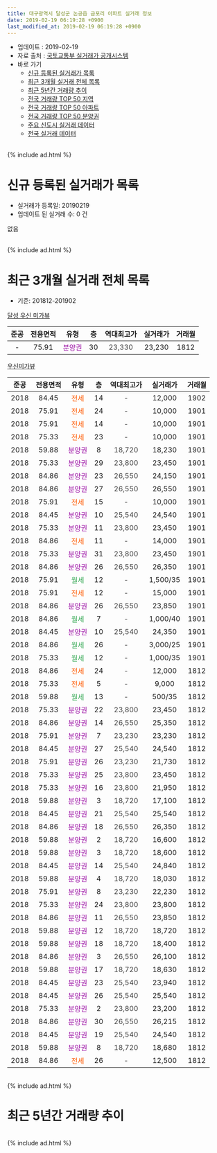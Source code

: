 ```yaml
---
title: 대구광역시 달성군 논공읍 금포리 아파트 실거래 정보
date: 2019-02-19 06:19:28 +0900
last_modified_at: 2019-02-19 06:19:28 +0900
---
```


* 업데이트 : 2019-02-19
* 자료 출처 : [국토교통부 실거래가 공개시스템](http://rt.molit.go.kr)
* 바로 가기
    * [신규 등록된 실거래가 목록](#신규-등록된-실거래가-목록)
    * [최근 3개월 실거래 전체 목록](#최근-3개월-실거래-전체-목록)
    * [최근 5년간 거래량 추이](#최근-5년간-거래량-추이)
    * [전국 거래량 TOP 50 지역](https://ayogom.github.io/apt-trade-info/최근-3개월-전국에서-가장-거래가-많이-발생한-지역)
    * [전국 거래량 TOP 50 아파트](https://ayogom.github.io/apt-trade-info/최근-3개월-전국에서-가장-거래가-많이-발생한-아파트)
    * [전국 거래량 TOP 50 분양권](https://ayogom.github.io/apt-trade-info/최근-3개월-전국에서-가장-거래가-많이-발생한-분양권)
    * [주요 신도시 실거래 데이터](https://ayogom.github.io/apt-trade-info/주요-신도시)
    * [전국 실거래 데이터](https://ayogom.github.io/apt-trade-info/전국)
<br>
{% include ad.html %}
<br>

# 신규 등록된 실거래가 목록
* 실거래가 등록일: 20190219
* 업데이트 된 실거래 수: 0 건

없음

<br>
{% include ad.html %}
<br>

# 최근 3개월 실거래 전체 목록
* 기준: 201812-201902


[달성 우신 미가뷰](https://search.naver.com/search.naver?query=%EB%8C%80%EA%B5%AC%EA%B4%91%EC%97%AD%EC%8B%9C+%EB%8B%AC%EC%84%B1%EA%B5%B0+%EB%85%BC%EA%B3%B5%EC%9D%8D+%EA%B8%88%ED%8F%AC%EB%A6%AC+%EB%8B%AC%EC%84%B1+%EC%9A%B0%EC%8B%A0+%EB%AF%B8%EA%B0%80%EB%B7%B0)

|준공|전용면적|유형|층|역대최고가|실거래가|거래월|
|:---:|:---:|:---:|:---:|:---:|:---:|:---:|
|-|75.91|<span style="color:#9C11A5">분양권</span>|30|<span style="color:#444444">23,330</span>|23,230|1812|

[우신미가뷰](https://search.naver.com/search.naver?query=%EB%8C%80%EA%B5%AC%EA%B4%91%EC%97%AD%EC%8B%9C+%EB%8B%AC%EC%84%B1%EA%B5%B0+%EB%85%BC%EA%B3%B5%EC%9D%8D+%EA%B8%88%ED%8F%AC%EB%A6%AC+%EC%9A%B0%EC%8B%A0%EB%AF%B8%EA%B0%80%EB%B7%B0)

|준공|전용면적|유형|층|역대최고가|실거래가|거래월|
|:---:|:---:|:---:|:---:|:---:|:---:|:---:|
|2018|84.45|<span style="color:#ff5a00">전세</span>|14|<span style="color:#444444">-</span>|12,000|1902|
|2018|75.91|<span style="color:#ff5a00">전세</span>|24|<span style="color:#444444">-</span>|10,000|1901|
|2018|75.91|<span style="color:#ff5a00">전세</span>|14|<span style="color:#444444">-</span>|10,000|1901|
|2018|75.33|<span style="color:#ff5a00">전세</span>|23|<span style="color:#444444">-</span>|10,000|1901|
|2018|59.88|<span style="color:#9C11A5">분양권</span>|8|<span style="color:#444444">18,720</span>|18,230|1901|
|2018|75.33|<span style="color:#9C11A5">분양권</span>|29|<span style="color:#444444">23,800</span>|23,450|1901|
|2018|84.86|<span style="color:#9C11A5">분양권</span>|23|<span style="color:#444444">26,550</span>|24,150|1901|
|2018|84.86|<span style="color:#9C11A5">분양권</span>|27|<span style="color:#444444">26,550</span>|26,550|1901|
|2018|75.91|<span style="color:#ff5a00">전세</span>|15|<span style="color:#444444">-</span>|10,000|1901|
|2018|84.45|<span style="color:#9C11A5">분양권</span>|10|<span style="color:#444444">25,540</span>|24,540|1901|
|2018|75.33|<span style="color:#9C11A5">분양권</span>|11|<span style="color:#444444">23,800</span>|23,450|1901|
|2018|84.86|<span style="color:#ff5a00">전세</span>|11|<span style="color:#444444">-</span>|14,000|1901|
|2018|75.33|<span style="color:#9C11A5">분양권</span>|31|<span style="color:#444444">23,800</span>|23,450|1901|
|2018|84.86|<span style="color:#9C11A5">분양권</span>|26|<span style="color:#444444">26,550</span>|26,350|1901|
|2018|75.91|<span style="color:#34a853">월세</span>|12|<span style="color:#444444">-</span>|1,500/35|1901|
|2018|75.91|<span style="color:#ff5a00">전세</span>|12|<span style="color:#444444">-</span>|15,000|1901|
|2018|84.86|<span style="color:#9C11A5">분양권</span>|26|<span style="color:#444444">26,550</span>|23,850|1901|
|2018|84.86|<span style="color:#34a853">월세</span>|7|<span style="color:#444444">-</span>|1,000/40|1901|
|2018|84.45|<span style="color:#9C11A5">분양권</span>|10|<span style="color:#444444">25,540</span>|24,350|1901|
|2018|84.86|<span style="color:#34a853">월세</span>|26|<span style="color:#444444">-</span>|3,000/25|1901|
|2018|75.33|<span style="color:#34a853">월세</span>|12|<span style="color:#444444">-</span>|1,000/35|1901|
|2018|84.86|<span style="color:#ff5a00">전세</span>|24|<span style="color:#444444">-</span>|12,000|1812|
|2018|75.33|<span style="color:#ff5a00">전세</span>|5|<span style="color:#444444">-</span>|9,000|1812|
|2018|59.88|<span style="color:#34a853">월세</span>|13|<span style="color:#444444">-</span>|500/35|1812|
|2018|75.33|<span style="color:#9C11A5">분양권</span>|22|<span style="color:#444444">23,800</span>|23,450|1812|
|2018|84.86|<span style="color:#9C11A5">분양권</span>|14|<span style="color:#444444">26,550</span>|25,350|1812|
|2018|75.91|<span style="color:#9C11A5">분양권</span>|7|<span style="color:#444444">23,230</span>|23,230|1812|
|2018|84.45|<span style="color:#9C11A5">분양권</span>|27|<span style="color:#444444">25,540</span>|24,540|1812|
|2018|75.91|<span style="color:#9C11A5">분양권</span>|26|<span style="color:#444444">23,230</span>|21,730|1812|
|2018|75.33|<span style="color:#9C11A5">분양권</span>|25|<span style="color:#444444">23,800</span>|23,450|1812|
|2018|75.33|<span style="color:#9C11A5">분양권</span>|16|<span style="color:#444444">23,800</span>|21,950|1812|
|2018|59.88|<span style="color:#9C11A5">분양권</span>|3|<span style="color:#444444">18,720</span>|17,100|1812|
|2018|84.45|<span style="color:#9C11A5">분양권</span>|21|<span style="color:#444444">25,540</span>|25,540|1812|
|2018|84.86|<span style="color:#9C11A5">분양권</span>|18|<span style="color:#444444">26,550</span>|26,350|1812|
|2018|59.88|<span style="color:#9C11A5">분양권</span>|2|<span style="color:#444444">18,720</span>|16,600|1812|
|2018|59.88|<span style="color:#9C11A5">분양권</span>|3|<span style="color:#444444">18,720</span>|18,600|1812|
|2018|84.45|<span style="color:#9C11A5">분양권</span>|14|<span style="color:#444444">25,540</span>|24,840|1812|
|2018|59.88|<span style="color:#9C11A5">분양권</span>|4|<span style="color:#444444">18,720</span>|18,030|1812|
|2018|75.91|<span style="color:#9C11A5">분양권</span>|8|<span style="color:#444444">23,230</span>|22,230|1812|
|2018|75.33|<span style="color:#9C11A5">분양권</span>|24|<span style="color:#444444">23,800</span>|23,800|1812|
|2018|84.86|<span style="color:#9C11A5">분양권</span>|11|<span style="color:#444444">26,550</span>|23,850|1812|
|2018|59.88|<span style="color:#9C11A5">분양권</span>|12|<span style="color:#444444">18,720</span>|18,720|1812|
|2018|59.88|<span style="color:#9C11A5">분양권</span>|18|<span style="color:#444444">18,720</span>|18,400|1812|
|2018|84.86|<span style="color:#9C11A5">분양권</span>|3|<span style="color:#444444">26,550</span>|26,100|1812|
|2018|59.88|<span style="color:#9C11A5">분양권</span>|17|<span style="color:#444444">18,720</span>|18,630|1812|
|2018|84.45|<span style="color:#9C11A5">분양권</span>|23|<span style="color:#444444">25,540</span>|23,940|1812|
|2018|84.45|<span style="color:#9C11A5">분양권</span>|26|<span style="color:#444444">25,540</span>|25,540|1812|
|2018|75.33|<span style="color:#9C11A5">분양권</span>|2|<span style="color:#444444">23,800</span>|23,200|1812|
|2018|84.86|<span style="color:#9C11A5">분양권</span>|30|<span style="color:#444444">26,550</span>|26,215|1812|
|2018|84.45|<span style="color:#9C11A5">분양권</span>|19|<span style="color:#444444">25,540</span>|24,540|1812|
|2018|59.88|<span style="color:#9C11A5">분양권</span>|8|<span style="color:#444444">18,720</span>|18,680|1812|
|2018|84.86|<span style="color:#ff5a00">전세</span>|26|<span style="color:#444444">-</span>|12,500|1812|


<br>
{% include ad.html %}
<br>

# 최근 5년간 거래량 추이


<div style="width:100%;">
    <canvas id="deal_progress" height="200"></canvas>
</div>

<script>
new Chart(document.getElementById("deal_progress"), {
    type: 'line',
    data: {
        labels: ['201402','201403','201404','201405','201406','201407','201408','201409','201410','201411','201412','201501','201502','201503','201504','201505','201506','201507','201508','201509','201510','201511','201512','201601','201602','201603','201604','201605','201606','201607','201608','201609','201610','201611','201612','201701','201702','201703','201704','201705','201706','201707','201708','201709','201710','201711','201712','201801','201802','201803','201804','201805','201806','201807','201808','201809','201810','201811','201812','201901','201902'],
        datasets: [{
            label: '매매',
            pointRadius: 1,
            data: [0, 0, 0, 0, 0, 0, 0, 0, 0, 0, 0, 0, 0, 0, 0, 0, 0, 0, 0, 0, 0, 0, 0, 0, 0, 0, 0, 0, 0, 0, 0, 0, 0, 0, 0, 0, 0, 0, 0, 0, 0, 0, 0, 0, 0, 0, 0, 16, 18, 16, 6, 5, 6, 7, 12, 14, 8, 12, 28, 10, 0],
            borderColor: "rgba(255, 201, 14, 1)",
            backgroundColor: "rgba(255, 201, 14, 0.5)",
            fill: false,
            lineTension: 0
        },{
            label: '전월세',
            pointRadius: 1,
            data: [0, 0, 0, 0, 0, 0, 0, 0, 0, 0, 0, 0, 0, 0, 0, 0, 0, 0, 0, 0, 0, 0, 0, 0, 0, 0, 0, 0, 0, 0, 0, 0, 0, 0, 0, 0, 0, 0, 0, 0, 0, 0, 0, 0, 0, 0, 0, 0, 0, 0, 0, 0, 0, 0, 0, 0, 3, 2, 4, 10, 1],
            borderColor: "rgba(0, 141, 185, 1)",
            backgroundColor: "rgba(0, 141, 185, 0.5)",
            fill: false,
            lineTension: 0
        }
        ]
    },
    options: {
        responsive: true,
        title: {
            display: false
        },
        tooltips: {
            mode: 'index',
            intersect: false
        },
        hover: {
            mode: 'nearest',
            intersect: true
        },
        scales: {
            xAxes: [{
                display: true,
                scaleLabel: {
                    display: true,
                    labelString: '년/월'
                }
            }],
            yAxes: [{
                display: true,
                ticks: {
                    suggestedMin: 0,
                },
                scaleLabel: {
                    display: true,
                    labelString: '실거래 수'
                }
            }]
        }
    }
});

</script>


<br>
{% include ad.html %}
<br>

